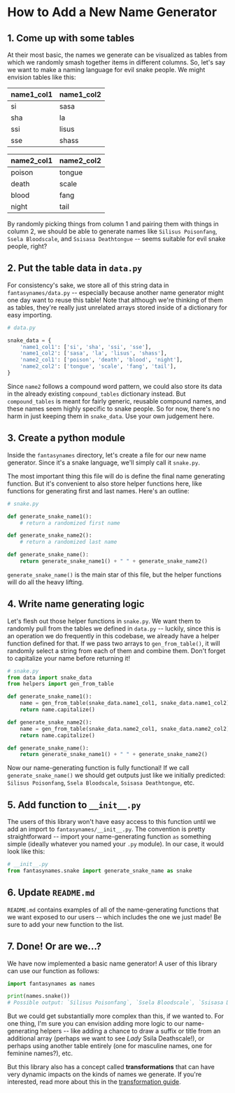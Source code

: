 # How to Add a New Name Generator

## 1. Come up with some tables

At their most basic, the names we generate can be visualized as tables from which we randomly smash together items in different columns. So, let's say we want to make a naming language for evil snake people. We might envision tables like this:

| name1_col1| name1_col2  |
|-----|-------|
| si  | sasa  |
| sha | la    |
| ssi | lisus |
| sse | shass |

| name2_col1| name2_col2  |
|-----|-------|
| poison  | tongue  |
| death | scale    |
| blood | fang |
| night | tail |

By randomly picking things from column 1 and pairing them with things in column 2, we should be able to generate names like `Silisus Poisonfang`, `Ssela Bloodscale`, and `Ssisasa Deathtongue` -- seems suitable for evil snake people, right?

## 2. Put the table data in `data.py`

For consistency's sake, we store all of this string data in `fantasynames/data.py` -- especially because another name generator might one day want to reuse this table! Note that although we're thinking of them as tables, they're really just unrelated arrays stored inside of a dictionary for easy importing.

```python
# data.py

snake_data = {
    'name1_col1': ['si', 'sha', 'ssi', 'sse'],
    'name1_col2': ['sasa', 'la', 'lisus', 'shass'],
    'name2_col1': ['poison', 'death', 'blood', 'night'],
    'name2_col2': ['tongue', 'scale', 'fang', 'tail'],
}
```

Since `name2` follows a compound word pattern, we could also store its data in the already existing `compound_tables` dictionary instead. But `compound_tables` is meant for fairly generic, reusable compound names, and these names seem highly specific to snake people. So for now, there's no harm in just keeping them in `snake_data`. Use your own judgement here.

## 3. Create a python module

Inside the `fantasynames` directory, let's create a file for our new name generator. Since it's a snake language, we'll simply call it `snake.py`.

The most important thing this file will do is define the final name generating function. But it's convenient to also store helper functions here, like functions for generating first and last names. Here's an outline:

```python
# snake.py

def generate_snake_name1():
    # return a randomized first name

def generate_snake_name2():
    # return a randomized last name

def generate_snake_name():
    return generate_snake_name1() + " " + generate_snake_name2()
```

`generate_snake_name()` is the main star of this file, but the helper functions will do all the heavy lifting.

## 4. Write name generating logic

Let's flesh out those helper functions in `snake.py`. We want them to randomly pull from the tables we defined in `data.py` -- luckily, since this is an operation we do frequently in this codebase, we already have a helper function defined for that. If we pass two arrays to `gen_from_table()`, it will randomly select a string from each of them and combine them. Don't forget to capitalize your name before returning it!

```python
# snake.py
from data import snake_data
from helpers import gen_from_table

def generate_snake_name1():
    name = gen_from_table(snake_data.name1_col1, snake_data.name1_col2)
    return name.capitalize()

def generate_snake_name2():
    name = gen_from_table(snake_data.name2_col1, snake_data.name2_col2)
    return name.capitalize()

def generate_snake_name():
    return generate_snake_name1() + " " + generate_snake_name2()
```

Now our name-generating function is fully functional! If we call `generate_snake_name()` we should get outputs just like we initially predicted: `Silisus Poisonfang`, `Ssela Bloodscale`, `Ssisasa Deathtongue`, etc.

## 5. Add function to `__init__.py`

The users of this library won't have easy access to this function until we add an import to `fantasynames/__init__.py`. The convention is pretty straightforward -- import your name-generating function `as` something simple (ideally whatever you named your `.py` module). In our case, it would look like this:

```python
# __init__.py
from fantasynames.snake import generate_snake_name as snake
```

## 6. Update `README.md`

`README.md` contains examples of all of the name-generating functions that we want exposed to our users -- which includes the one we just made! Be sure to add your new function to the list.

## 7. Done! Or are we...?

We have now implemented a basic name generator! A user of this library can use our function as follows:

```python
import fantasynames as names

print(names.snake())
# Possible output: `Silisus Poisonfang`, `Ssela Bloodscale`, `Ssisasa Deathtongue`, etc
```

But we could get substantially more complex than this, if we wanted to. For one thing, I'm sure you can envision adding more logic to our name-generating helpers -- like adding a chance to draw a suffix or title from an additional array (perhaps we want to see _Lady_ Ssila Deathscale!), or perhaps using another table entirely (one for masculine names, one for feminine names?), etc.

But this library also has a concept called **transformations** that can have very dynamic impacts on the kinds of names we generate. If you're interested, read more about this in the [transformation guide](transformation-guide.md).